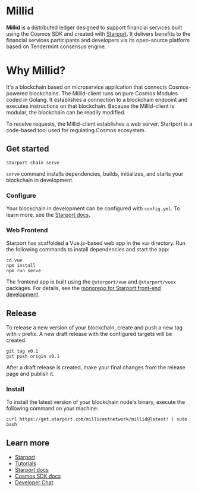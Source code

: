 # Millid
**Millid** is a distributed ledger designed to support financial services built using the Cosmos SDK and created with [Starport](https://starport.com). It delivers benefits to the financial services participants and developers via its open-source platform based on Tendermint consensus engine. 

# Why Millid?

It's a blockchain based on microservice application that connects Cosmos-powered blockchains. The Millid-client runs on pure Cosmos Modules coded in Golang. It establishes a connection to a blockchain endpoint and executes instructions on that blockchain. Because the Millid-client is modular, the blockchain can be readily modified.

To receive requests, the Millid-client establishes a web server.
Startport is a code-based tool used for regulating Cosmos ecosystem. 

## Get started

```
starport chain serve
```

`serve` command installs dependencies, builds, initializes, and starts your blockchain in development.

### Configure

Your blockchain in development can be configured with `config.yml`. To learn more, see the [Starport docs](https://docs.starport.com).

### Web Frontend

Starport has scaffolded a Vue.js-based web app in the `vue` directory. Run the following commands to install dependencies and start the app:

```
cd vue
npm install
npm run serve
```

The frontend app is built using the `@starport/vue` and `@starport/vuex` packages. For details, see the [monorepo for Starport front-end development](https://github.com/tendermint/vue).

## Release
To release a new version of your blockchain, create and push a new tag with `v` prefix. A new draft release with the configured targets will be created.

```
git tag v0.1
git push origin v0.1
```

After a draft release is created, make your final changes from the release page and publish it.

### Install
To install the latest version of your blockchain node's binary, execute the following command on your machine:

```
curl https://get.starport.com/millicentnetwork/millid@latest! | sudo bash
```


## Learn more

- [Starport](https://starport.com)
- [Tutorials](https://docs.starport.com/guide)
- [Starport docs](https://docs.starport.com)
- [Cosmos SDK docs](https://docs.cosmos.network)
- [Developer Chat](https://discord.gg/H6wGTY8sxw)
